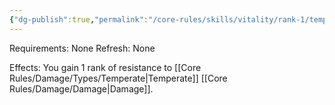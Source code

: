 ```yaml
---
{"dg-publish":true,"permalink":"/core-rules/skills/vitality/rank-1/temperate-resistance-1/"}
---
```


Requirements: None
Refresh: None

Effects:
You gain 1 rank of resistance to [[Core Rules/Damage/Types/Temperate\|Temperate]] [[Core Rules/Damage/Damage\|Damage]].


